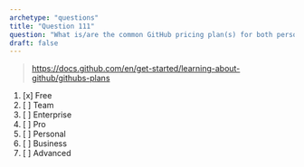 ```yaml
---
archetype: "questions"
title: "Question 111"
question: "What is/are the common GitHub pricing plan(s) for both personal and organization accounts?"
draft: false
---
```



> https://docs.github.com/en/get-started/learning-about-github/githubs-plans
1. [x] Free
1. [ ] Team
1. [ ] Enterprise
1. [ ] Pro
1. [ ] Personal
1. [ ] Business
1. [ ] Advanced
